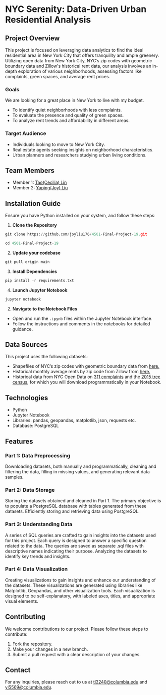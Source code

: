 # NYC Serenity: Data-Driven Urban Residential Analysis

## Project Overview
This project is focused on leveraging data analytics to find the ideal residential area in New York City that offers tranquility and ample greenery. Utilizing open data from New York City, NYC’s zip codes with geometric boundary data and Zillow's historical rent data, our analysis involves an in-depth exploration of various neighborhoods, assessing factors like complaints, green spaces, and average rent prices.

### Goals 
We are looking for a great place in New York to live with my budget.
- To identify quiet neighborhoods with less complaints.
- To evaluate the presence and quality of green spaces.
- To analyze rent trends and affordability in different areas.

### Target Audience
- Individuals looking to move to New York City.
- Real estate agents seeking insights on neighborhood characteristics.
- Urban planners and researchers studying urban living conditions.

## Team Members
- Member 1: [Tao(Cecilia) Lin](https://github.com/Cecilia030) 
- Member 2: [Yaping(Joy) Liu](https://github.com/joyliu176)   

## Installation Guide
Ensure you have Python installed on your system, and follow these steps:

1. **Clone the Repository**
```python
git clone https://github.com/joyliu176/4501-Final-Project-19.git
```
```python
cd 4501-Final-Project-19
```

2. **Update your codebase**
```python
git pull origin main
```
3. **Install Dependencies**
```python
pip install -r requirements.txt
```

4. **Launch Jupyter Notebook**
```python
jupyter notebook
```
2. **Navigate to the Notebook Files**
- Open and run the `.ipynb` files within the Jupyter Notebook interface.
- Follow the instructions and comments in the notebooks for detailed guidance.

## Data Sources
This project uses the following datasets:
- Shapefiles of NYC’s zip codes with geometric boundary data from [here.](https://drive.google.com/drive/folders/1P89KAFAUAHVZsEcyDYVfD1L7pMeGBvIO)
- Historical monthly average rents by zip code from Zillow from [here.](https://drive.google.com/file/d/19h6qhJHjxyyNd4DML7pbf1pJGavQed0s/view)
- Historical data from NYC Open Data on [311 complaints](https://data.cityofnewyork.us/Social-Services/311-Service-Requests-from-2010-to-Present/erm2-nwe9) and the [2015 tree census](https://data.cityofnewyork.us/Environment/2015-Street-Tree-Census-Tree-Data/pi5s-9p35), for which you will download programmatically in your Notebook.

## Technologies
- Python
- Jupyter Notebook
- Libraries: pandas, geopandas, matplotlib, json, requests etc.
- Database: PostgreSQL

## Features
### Part 1: Data Preprocessing
  Downloading datasets, both manually and programmatically, cleaning and filtering the data, filling in missing values, and generating relevant 
  data samples.
  
### Part 2: Data Storage
  Storing the datasets obtained and cleaned in Part 1. The primary objective is to populate a PostgreSQL database with tables generated from these 
  datasets. Efficiently storing and retrieving data using PostgreSQL.
  
### Part 3:  Understanding Data
  A series of SQL queries are crafted to gain insights into the datasets used for this project. Each query is designed to answer a specific 
  question related to the data. The queries are saved as separate .sql files with descriptive names indicating their purpose. Analyzing the 
  datasets to identify key trends and insights.
### Part 4: Data Visualization
  Creating visualizations to gain insights and enhance our understanding of the datasets. These visualizations are generated using libraries like 
  Matplotlib, Geopandas, and other visualization tools. Each visualization is designed to be self-explanatory, with labeled axes, titles, and 
  appropriate visual elements.

## Contributing
We welcome contributions to our project. Please follow these steps to contribute:
1. Fork the repository.
2. Make your changes in a new branch.
3. Submit a pull request with a clear description of your changes.

## Contact
For any inquiries, please reach out to us at [tl3240@columbia.edu](mailto:your-tl3240@columbia.edu) and [yl5569@columbia.edu](mailto:your-yl5569@columbia.edu).


